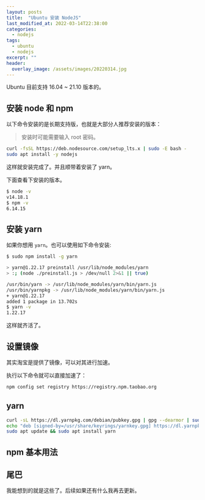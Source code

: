 ```yaml
---
layout: posts
title:  "Ubuntu 安装 NodeJS"
last_modified_at: 2022-03-14T22:38:00
categories:
  - nodejs
tags:
  - ubuntu
  - nodejs
excerpt: ""
header:
  overlay_image: /assets/images/20220314.jpg
---
```


Ubuntu 目前支持 16.04 ~ 21.10 版本的。

## 安装 node 和 npm

以下命令安装的是长期支持版，也就是大部分人推荐安装的版本：

> 安装时可能需要输入 root 密码。

```bash
curl -fsSL https://deb.nodesource.com/setup_lts.x | sudo -E bash -
sudo apt install -y nodejs
```

这样就安装完成了。并且顺带着安装了 yarn。

下面查看下安装的版本。

```bash
$ node -v
v14.18.1
$ npm -v
6.14.15
```

## 安装 yarn

如果你想用 `yarn`。也可以使用如下命令安装:

```bash
$ sudo npm install -g yarn

> yarn@1.22.17 preinstall /usr/lib/node_modules/yarn
> :; (node ./preinstall.js > /dev/null 2>&1 || true)

/usr/bin/yarn -> /usr/lib/node_modules/yarn/bin/yarn.js
/usr/bin/yarnpkg -> /usr/lib/node_modules/yarn/bin/yarn.js
+ yarn@1.22.17
added 1 package in 13.702s
$ yarn -v
1.22.17
```

这样就齐活了。

## 设置镜像

其实淘宝是提供了镜像，可以对其进行加速。

执行以下命令就可以直接加速了：

```bash
npm config set registry https://registry.npm.taobao.org
```

## yarn

```bash
curl -sL https://dl.yarnpkg.com/debian/pubkey.gpg | gpg --dearmor | sudo tee /usr/share/keyrings/yarnkey.gpg >/dev/null
echo "deb [signed-by=/usr/share/keyrings/yarnkey.gpg] https://dl.yarnpkg.com/debian stable main" | sudo tee /etc/apt/sources.list.d/yarn.list
sudo apt update && sudo apt install yarn
```

## npm 基本用法

## 尾巴

我能想到的就是这些了。后续如果还有什么我再去更新。